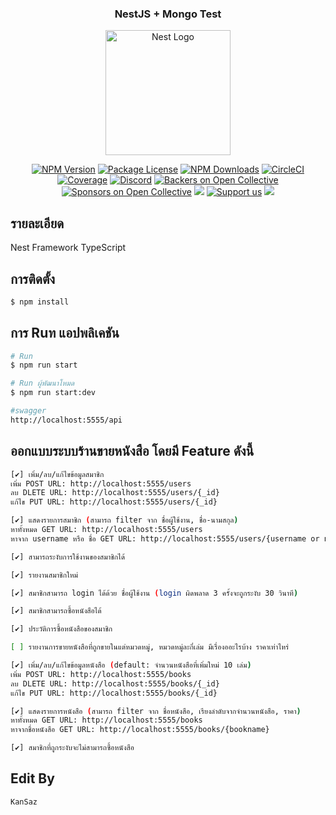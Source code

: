 <h3 align="center">NestJS + Mongo Test</h3>
<p align="center">
  <a href="http://nestjs.com/" target="blank"><img src="https://nestjs.com/img/logo-small.svg" width="200" alt="Nest Logo" /></a>
</p>
<p align="center">
<a href="https://www.npmjs.com/~nestjscore" target="_blank"><img src="https://img.shields.io/npm/v/@nestjs/core.svg" alt="NPM Version" /></a>
<a href="https://www.npmjs.com/~nestjscore" target="_blank"><img src="https://img.shields.io/npm/l/@nestjs/core.svg" alt="Package License" /></a>
<a href="https://www.npmjs.com/~nestjscore" target="_blank"><img src="https://img.shields.io/npm/dm/@nestjs/common.svg" alt="NPM Downloads" /></a>
<a href="https://circleci.com/gh/nestjs/nest" target="_blank"><img src="https://img.shields.io/circleci/build/github/nestjs/nest/master" alt="CircleCI" /></a>
<a href="https://coveralls.io/github/nestjs/nest?branch=master" target="_blank"><img src="https://coveralls.io/repos/github/nestjs/nest/badge.svg?branch=master#9" alt="Coverage" /></a>
<a href="https://discord.gg/G7Qnnhy" target="_blank"><img src="https://img.shields.io/badge/discord-online-brightgreen.svg" alt="Discord"/></a>
<a href="https://opencollective.com/nest#backer" target="_blank"><img src="https://opencollective.com/nest/backers/badge.svg" alt="Backers on Open Collective" /></a>
<a href="https://opencollective.com/nest#sponsor" target="_blank"><img src="https://opencollective.com/nest/sponsors/badge.svg" alt="Sponsors on Open Collective" /></a>
  <a href="https://paypal.me/kamilmysliwiec" target="_blank"><img src="https://img.shields.io/badge/Donate-PayPal-ff3f59.svg"/></a>
    <a href="https://opencollective.com/nest#sponsor"  target="_blank"><img src="https://img.shields.io/badge/Support%20us-Open%20Collective-41B883.svg" alt="Support us"></a>
  <a href="https://twitter.com/nestframework" target="_blank"><img src="https://img.shields.io/twitter/follow/nestframework.svg?style=social&label=Follow"></a>
  </p>

## รายละเอียด
Nest Framework TypeScript

## การติดตั้ง
```bash
$ npm install 
```

## การ Ruท แอปพลิเคชัน
```bash
# Run
$ npm run start

# Run ผู้พัฒนาโหมด
$ npm run start:dev

#swagger
http://localhost:5555/api
```
## ออกแบบระบบร้านขายหนังสือ โดยมี Feature ดังนี้
```bash
[✔️] เพิ่ม/ลบ/แก้ไขข้อมูลสมาชิก
เพิ่ม POST URL: http://localhost:5555/users
ลบ DLETE URL: http://localhost:5555/users/{_id}
แก้ไข PUT URL: http://localhost:5555/users/{_id}

[✔️] แสดงรายการสมาชิก (สามารถ filter จาก ชื่อผู้ใช้งาน, ชื่อ-นามสกุล)
หาทั้งหมด GET URL: http://localhost:5555/users
หาจาก username หรือ ชื่อ GET URL: http://localhost:5555/users/{username or name}

[✔️] สามารถระงับการใช้งานของสมาชิกได้

[✔️] รายงานสมาชิกใหม่

[✔️] สมาชิกสามารถ login ได้ด้วย ชื่อผู้ใช้งาน (login ผิดพลาด 3 ครั้งจะถูกระงับ 30 วินาที)

[✔️] สมาชิกสามารถซื้อหนังสือได้

[✔️] ประวัติการซื้อหนังสือของสมาชิก

[ ] รายงานการขายหนังสือที่ถูกขายในแต่หมวดหมู่, หมวดหมู่ละกี่เล่ม มีเรื่องออะไรบ้าง ราคาเท่าไหร่

[✔️] เพิ่ม/ลบ/แก้ไขข้อมูลหนังสือ (default: จำนวนหนังสือที่เพิ่มใหม่ 10 เล่ม)
เพิ่ม POST URL: http://localhost:5555/books
ลบ DLETE URL: http://localhost:5555/books/{_id}
แก้ไข PUT URL: http://localhost:5555/books/{_id}

[✔️] แสดงรายการหนังสือ (สามารถ filter จาก ชื่อหนังสือ, เรียงลำดับจากจำนวนหนังสือ, ราคา)
หาทั้งหมด GET URL: http://localhost:5555/books
หาจากชื่อหนังสือ GET URL: http://localhost:5555/books/{bookname}

[✔️] สมาชิกที่ถูกระงับจะไม่สามารถซื้อหนังสือ
```
## Edit By
```bash
KanSaz
```
